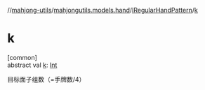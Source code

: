 //[mahjong-utils](../../../index.md)/[mahjongutils.models.hand](../index.md)/[IRegularHandPattern](index.md)/[k](k.md)

# k

[common]\
abstract val [k](k.md): [Int](https://kotlinlang.org/api/latest/jvm/stdlib/kotlin-stdlib/kotlin/-int/index.html)

目标面子组数（=手牌数/4）
